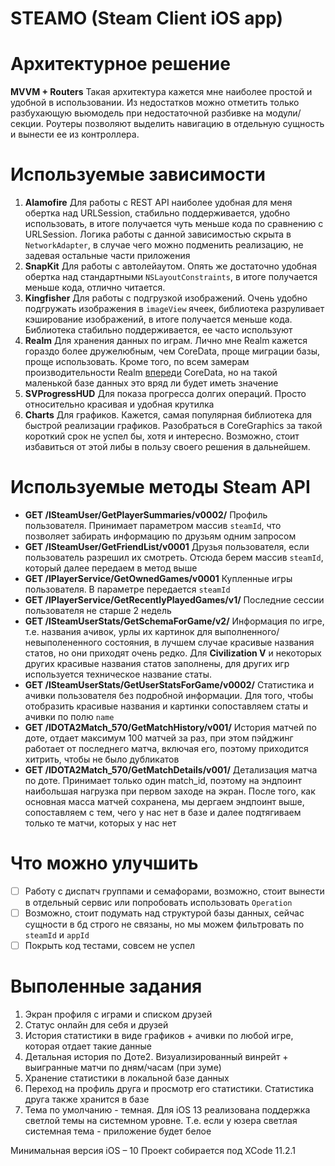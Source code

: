 # STEAMO (Steam Client iOS app)

# Архитектурное решение
**MVVM + Routers**
Такая архитектура кажется мне наиболее простой и удобной в использовании. Из недостатков можно отметить только разбухающую вьюмодель при недостаточной разбивке на модули/секции.
Роутеры позволяют выделить навигацию в отдельную сущность и вынести ее из контроллера.

# Используемые зависимости

1. **Alamofire**
Для работы с REST API наиболее удобная для меня обертка над URLSession, стабильно поддерживается, удобно использовать, в итоге получается чуть меньше кода по сравнению с URLSession. Логика работы с данной зависимостью скрыта в `NetworkAdapter`, в случае чего можно подменить реализацию, не задевая остальные части приложения
2. **SnapKit**
Для работы с автолейаутом. Опять же достаточно удобная обертка над стандартными `NSLayoutConstraints`, в итоге получается меньше кода, отлично читается.
3. **Kingfisher**
Для работы с подгрузкой изображений. Очень удобно подгружать изображения в `imageView` ячеек, библиотека разруливает кэширование изображений, в итоге получается меньше кода. Библиотека стабильно поддерживается, ее часто используют
4. **Realm**
Для хранения данных по играм. Лично мне Realm кажется гораздо более дружелюбным, чем CoreData, проще миграции базы, проще использовать. Кроме того, по всем замерам производительности Realm [впереди](http://ios-fathers.blogspot.com/2018/08/core-data-vs-realm.html) CoreData, но на такой маленькой базе данных это вряд ли будет иметь значение
5. **SVProgressHUD**
Для показа прогресса долгих операций. Просто относительно красивая и удобная крутилка
6. **Charts**
Для графиков. Кажется, самая популярная библиотека для быстрой реализации графиков. Разобраться в CoreGraphics за такой короткий срок не успел бы, хотя и интересно. Возможно, стоит избавиться от этой либы в пользу своего решения в дальнейшем.

# Используемые методы Steam API

 - **GET /ISteamUser/GetPlayerSummaries/v0002/** 
Профиль пользователя. Принимает параметром массив `steamId`, что позволяет забирать информацию по друзьям одним запросом
 - **GET /ISteamUser/GetFriendList/v0001**
Друзья пользователя, если пользователь разрешил их смотреть. Отсюда берем массив `steamId`, который далее передаем в метод выше
- **GET /IPlayerService/GetOwnedGames/v0001**
Купленные игры пользователя. В параметре передается `steamId`
- **GET /IPlayerService/GetRecentlyPlayedGames/v1/** 
Последние сессии пользователя не старше 2 недель
- **GET /ISteamUserStats/GetSchemaForGame/v2/**
Информация по игре, т.е. названия ачивок, урлы их картинок для выполненного/невыполененного состояния, в лучшем случае красивые названия статов, но они приходят очень редко. Для **Civilization V** и некоторых других красивые названия статов заполнены, для других игр используется техническое название статы.
- **GET /ISteamUserStats/GetUserStatsForGame/v0002/**
Статистика и ачивки пользователя без подробной информации. Для того, чтобы отобразить красивые названия и картинки сопоставляем статы и ачивки по полю `name`
- **GET /IDOTA2Match_570/GetMatchHistory/v001/**
История матчей по доте, отдает максимум 100 матчей за раз, при этом пэйджинг работает от последнего матча, включая его, поэтому приходится хитрить, чтобы не было дубликатов
- **GET /IDOTA2Match_570/GetMatchDetails/v001/**
Детализация матча по доте. Принимает только один match_id, поэтому на эндпоинт наибольшая нагрузка при первом заходе на экран. После того, как основная масса матчей сохранена, мы дергаем эндпоинт выше, сопоставляем с тем, чего у нас нет в базе и далее подтягиваем только те матчи, которых у нас нет

# Что можно улучшить

 - [ ] Работу с диспатч группами и семафорами, возможно, стоит вынести в отдельный сервис или попробовать использовать `Operation`
 - [ ] Возможно, стоит подумать над структурой базы данных, сейчас сущности в бд строго не связаны, но мы можем фильтровать по `steamId` и `appId`
 - [ ] Покрыть код тестами, совсем не успел

# Выполенные задания
1. Экран профиля с играми и списком друзей
2. Статус онлайн для себя и друзей
3. История статистики в виде графиков + ачивки по любой игре, которая отдает такие данные
4. Детальная история по Доте2. Визуализированный винрейт + выигранные матчи по дням/часам (при зуме)
5. Хранение статистики в локальной базе данных
6. Переход на профиль друга и просмотр его статистики. Статистика друга также хранится в базе
7. Тема по умолчанию - темная. Для iOS 13 реализована поддержка светлой темы на системном уровне. Т.е. если у юзера светлая системная тема - приложение будет белое

Минимальная версия iOS – 10
Проект собирается под XCode 11.2.1